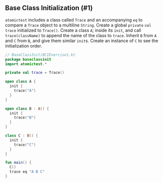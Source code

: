 ## Base Class Initialization (#1)

`atomictest` includes a class called `Trace` and an accompanying `eq` to
compare a `Trace` object to a multiline `String`. Create a global `private`
`val trace` initialized to `Trace()`. Create a class `A`; inside its `init`,
and call `trace(className)` to append the name of the class to `trace`.
Inherit `B` from `A` and `C` from `B`, and give them similar `init`s. Create
an instance of `C` to see the initialization order.

```kotlin
// BaseClassInit/BCIExercise1.kt
package baseclassinit
import atomictest.*

private val trace = Trace()

open class A {
  init {
    trace("A")
  }
}

open class B : A() {
  init {
    trace("B")
  }
}

class C : B() {
  init {
    trace("C")
  }
}

fun main() {
  C()
  trace eq "A B C"
}
```